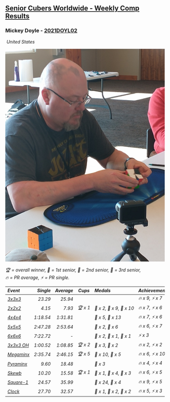 <style>table {white-space: nowrap;}</style>
<link rel="stylesheet" type="text/css" href="/scw-comp/css/flags.css" />

## [Senior Cubers Worldwide - Weekly Comp Results](/scw-comp/results/)
### Mickey Doyle - [2021DOYL02](https://www.worldcubeassociation.org/persons/2021DOYL02)

<i class="flag flag-US" />&nbsp;United States

![Mickey Doyle](1644595509.jpg)

<span style="white-space: nowrap;">🏆 = overall winner</span>, <span style="white-space: nowrap;">🥇 = 1st senior</span>, <span style="white-space: nowrap;">🥈 = 2nd senior</span>, <span style="white-space: nowrap;">🥉 = 3rd senior</span>, <span style="white-space: nowrap;">🔥 = PR average</span>, <span style="white-space: nowrap;">⚡ = PR single</span>.

| Event | Single | Average | Cups | Medals | Achievements|
| :-- | --: | --: | :--: | :-- | :-- |
| [3x3x3](333.md) | 23.29 | 25.94 |  |  | 🔥 x 9, ⚡ x 7 |
| [2x2x2](222.md) | 4.15 | 7.93 | 🏆 x 1 | 🥇 x 2, 🥈 x 9, 🥉 x 10 | 🔥 x 7, ⚡ x 6 |
| [4x4x4](444.md) | 1:18.54 | 1:31.81 |  | 🥈 x 5, 🥉 x 13 | 🔥 x 7, ⚡ x 6 |
| [5x5x5](555.md) | 2:47.28 | 2:53.64 |  | 🥈 x 2, 🥉 x 6 | 🔥 x 6, ⚡ x 7 |
| [6x6x6](666.md) | 7:22.72 | - |  | 🥇 x 2, 🥈 x 1, 🥉 x 1 | ⚡ x 3 |
| [3x3x3 OH](333oh.md) | 1:00.52 | 1:08.85 | 🏆 x 2 | 🥇 x 3, 🥈 x 2 | 🔥 x 2, ⚡ x 2 |
| [Megaminx](minx.md) | 2:35.74 | 2:46.15 | 🏆 x 5 | 🥇 x 10, 🥈 x 5 | 🔥 x 6, ⚡ x 10 |
| [Pyraminx](pyram.md) | 9.60 | 18.48 |  | 🥉 x 3 | 🔥 x 4, ⚡ x 4 |
| [Skewb](skewb.md) | 10.20 | 15.58 | 🏆 x 1 | 🥇 x 1, 🥈 x 4, 🥉 x 3 | 🔥 x 6, ⚡ x 5 |
| [Square-1](sq1.md) | 24.57 | 35.99 |  | 🥈 x 24, 🥉 x 4 | 🔥 x 9, ⚡ x 5 |
| [Clock](clock.md) | 27.70 | 32.57 |  | 🥇 x 1, 🥈 x 2, 🥉 x 2 | 🔥 x 5, ⚡ x 3 |

<!-- Global site tag (gtag.js) - Google Analytics -->
<script async src="https://www.googletagmanager.com/gtag/js?id=UA-86348435-3"></script>
<script>window.dataLayer = window.dataLayer || []; function gtag() {dataLayer.push(arguments);} gtag('js', new Date()); gtag('config', 'UA-86348435-3');</script>
